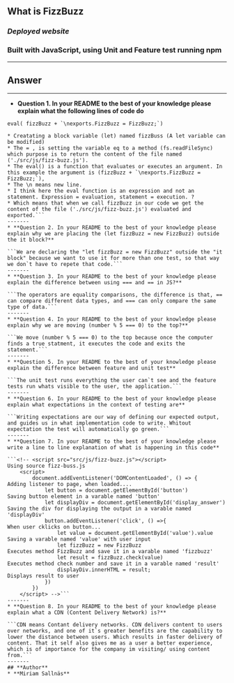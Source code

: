 
## **What is FizzBuzz**

### *Deployed website*

### Built with JavaScript, using Unit and Feature test running npm
-------
## Answer
-------
* **Question 1. In your README to the best of your knowledge please explain what the following lines of code do**

```let  fizzBuzz = fs.readFileSync('./src/js/fizz-buzz.js'); 
eval( fizzBuzz + `\nexports.FizzBuzz = FizzBuzz;`)

* Creatating a block variable (let) named fizzBuss (A let variable can be modified) 
* The = , is setting the variable eq to a method (fs.readFileSync) which purpose is to return the content of the file named ('./src/js/fizz-buzz.js').
* The eval() is a function that evaluates or executes an argument. In this example the argument is (fizzBuzz + `\nexports.FizzBuzz = FizzBuzz;`), 
* The \n means new line.
* I think here the eval function is an expression and not an statement. Expression = evaluation, statement = execution. ?
* Which means that when we call fizzBuzz in our code we get the content of the file ('./src/js/fizz-buzz.js') evaluated and exported.```
-------
* **Question 2. In your README to the best of your knowledge please explain why we are placing the (let fizzBuzz = new FizzBuzz) outside the it block?**

```We are declaring the "let fizzBuzz = new FizzBuzz" outside the "it block" because we want to use it for more than one test, so that way we don`t have to repete that code.```
-------
* **Question 3. In your README to the best of your knowledge please explain the difference between using === and == in JS?**

```The operators are equality comparisons, the difference is that, == can compare different data types, and === can only compare the same type of data.```
-------
* **Question 4. In your README to the best of your knowledge please explain why we are moving (number % 5 === 0) to the top?**

```We move (number % 5 === 0) to the top because once the computer finds a true statment, it executes the code and exits the statement.```
-------
* **Question 5. In your README to the best of your knowledge please explain the difference between feature and unit test**

```The unit test runs everything the user can`t see and the feature tests run whats visible to the user, the application.```
-------
* **Question 6. In your README to the best of your knowledge please explain what expectations in the context of testing are**

```Writing expectations are our way of defining our expected output, and guides us in what implementation code to write. Whitout expectation the test will automatically go green.```
-------
* **Question 7. In your README to the best of your knowledge please write a line to line explanation of what is happening in this code**

```<!-- <script src="src/js/fizz-buzz.js"></script>                            Using source fizz-buss.js
    <script>
        document.addEventListener('DOMContentLoaded', () => {               Adding listener to page, when loaded....
            let button = document.getElementById('button')                  Saving button element in a varable named 'button'
            let displayDiv = document.getElementById('display_answer')      Saving the div for displaying the output in a varable named 'displayDiv'
            button.addEventListener('click', () =>{                         When user cklicks on button...
                let value = document.getElementById('value').value          Saving a varable named 'value' with user input
                let fizzBuzz = new FizzBuzz                                 Executes method FizzBuzz and save it in a varable named 'fizzbuzz'
                let result = fizzBuzz.check(value)                          Executes method check number and save it in a varable named 'result'          
                displayDiv.innerHTML = result;                              Displays result to user
            })
        })
    </script> -->```
-------
* **Question 8. In your README to the best of your knowledge please explain what a CDN (Content Delivery Network) is?**

```CDN means Contant delivery networks. CDN delivers content to users over networks, and one of it`s greater benefits are the capability to lower the distance between users. Which results in faster delivery of content. That it self also gives me as a user a better experience, which is of importance for the company im visiting/ using content from.```
-------
## **Author**
* **Miriam Sallnäs**
